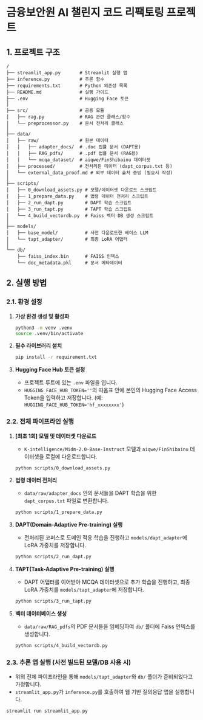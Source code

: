 # 금융보안원 AI 챌린지 코드 리팩토링 프로젝트

## 1. 프로젝트 구조

```
/
├── streamlit_app.py       # Streamlit 실행 앱
├── inference.py           # 추론 함수
├── requirements.txt       # Python 의존성 목록
├── README.md              # 실행 가이드
├── .env                   # Hugging Face 토큰
│
├── src/                   # 공용 모듈
│   ├── rag.py             # RAG 관련 클래스/함수
│   └── preprocessor.py    # 문서 전처리 클래스
│
├── data/
│   ├── raw/               # 원본 데이터
│   │   ├── adapter_docs/  # .doc 법률 문서 (DAPT용)
│   │   ├── RAG_pdfs/      # .pdf 법률 문서 (RAG용)
│   │   └── mcqa_dataset/  # aiqwe/FinShibainu 데이터셋
│   ├── processed/         # 전처리된 데이터 (dapt_corpus.txt 등)
│   └── external_data_proof.md # 외부 데이터 출처 증빙 (필요시 작성)
│
├── scripts/
│   ├── 0_download_assets.py # 모델/데이터셋 다운로드 스크립트
│   ├── 1_prepare_data.py    # 법령 데이터 전처리 스크립트
│   ├── 2_run_dapt.py        # DAPT 학습 스크립트
│   ├── 3_run_tapt.py        # TAPT 학습 스크립트
│   └── 4_build_vectordb.py  # Faiss 벡터 DB 생성 스크립트
│
├── models/
│   ├── base_model/          # 사전 다운로드한 베이스 LLM
│   └── tapt_adapter/        # 최종 LoRA 어댑터
│
└── db/
    ├── faiss_index.bin      # FAISS 인덱스
    └── doc_metadata.pkl     # 문서 메타데이터
```

## 2. 실행 방법

### 2.1. 환경 설정

1.  **가상 환경 생성 및 활성화**
    ```bash
    python3 -m venv .venv
    source .venv/bin/activate
    ```

2.  **필수 라이브러리 설치**
    ```bash
    pip install -r requirement.txt
    ```

3.  **Hugging Face Hub 토큰 설정**
    - 프로젝트 루트에 있는 `.env` 파일을 엽니다.
    - `HUGGING_FACE_HUB_TOKEN=''`의 따옴표 안에 본인의 Hugging Face Access Token을 입력하고 저장합니다. (예: `HUGGING_FACE_HUB_TOKEN='hf_xxxxxxxx'`)

### 2.2. 전체 파이프라인 실행

1.  **[최초 1회] 모델 및 데이터셋 다운로드**
    - `K-intelligence/Midm-2.0-Base-Instruct` 모델과 `aiqwe/FinShibainu` 데이터셋을 로컬에 다운로드합니다.
    ```bash
    python scripts/0_download_assets.py
    ```

2.  **법령 데이터 전처리**
    - `data/raw/adapter_docs` 안의 문서들을 DAPT 학습을 위한 `dapt_corpus.txt` 파일로 변환합니다.
    ```bash
    python scripts/1_prepare_data.py
    ```

3.  **DAPT(Domain-Adaptive Pre-training) 실행**
    - 전처리된 코퍼스로 도메인 적응 학습을 진행하고 `models/dapt_adapter`에 LoRA 가중치를 저장합니다.
    ```bash
    python scripts/2_run_dapt.py
    ```

4.  **TAPT(Task-Adaptive Pre-training) 실행**
    - DAPT 어댑터를 이어받아 MCQA 데이터셋으로 추가 학습을 진행하고, 최종 LoRA 가중치를 `models/tapt_adapter`에 저장합니다.
    ```bash
    python scripts/3_run_tapt.py
    ```

5.  **벡터 데이터베이스 생성**
    - `data/raw/RAG_pdfs`의 PDF 문서들을 임베딩하여 `db/` 폴더에 Faiss 인덱스를 생성합니다.
    ```bash
    python scripts/4_build_vectordb.py
    ```

### 2.3. 추론 앱 실행 (사전 빌드된 모델/DB 사용 시)

- 위의 전체 파이프라인을 통해 `models/tapt_adapter`와 `db/` 폴더가 준비되었다고 가정합니다.
- `streamlit_app.py`가 `inference.py`를 호출하여 웹 기반 질의응답 앱을 실행합니다.

```bash
streamlit run streamlit_app.py
```
